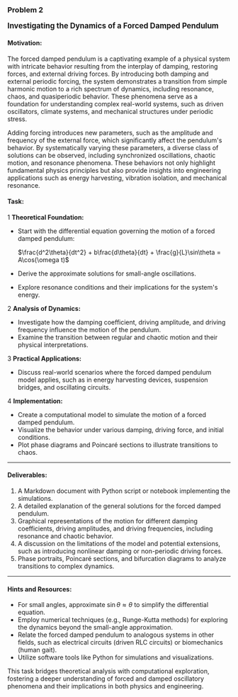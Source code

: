 ### Problem 2 

<span style="font-size: 1.2em; font-weight: bold;">**Investigating the Dynamics of a Forced Damped Pendulum**</span>

#### Motivation:

The forced damped pendulum is a captivating example of a physical system with intricate behavior resulting from the interplay of damping, restoring forces, and external driving forces. By introducing both damping and external periodic forcing, the system demonstrates a transition from simple harmonic motion to a rich spectrum of dynamics, including resonance, chaos, and quasiperiodic behavior. These phenomena serve as a foundation for understanding complex real-world systems, such as driven oscillators, climate systems, and mechanical structures under periodic stress.

Adding forcing introduces new parameters, such as the amplitude and frequency of the external force, which significantly affect the pendulum's behavior. By systematically varying these parameters, a diverse class of solutions can be observed, including synchronized oscillations, chaotic motion, and resonance phenomena. These behaviors not only highlight fundamental physics principles but also provide insights into engineering applications such as energy harvesting, vibration isolation, and mechanical resonance.

#### Task:

1 **Theoretical Foundation:**

   - Start with the differential equation governing the motion of a forced damped pendulum:

     $\frac{d^2\theta}{dt^2} + b\frac{d\theta}{dt} + \frac{g}{L}\sin\theta = A\cos(\omega t)$

   - Derive the approximate solutions for small-angle oscillations.
   - Explore resonance conditions and their implications for the system's energy.

2 **Analysis of Dynamics:**

   - Investigate how the damping coefficient, driving amplitude, and driving frequency influence the motion of the pendulum.
   - Examine the transition between regular and chaotic motion and their physical interpretations.

3 **Practical Applications:**

   - Discuss real-world scenarios where the forced damped pendulum model applies, such as in energy harvesting devices, suspension bridges, and oscillating circuits.

4 **Implementation:**

   - Create a computational model to simulate the motion of a forced damped pendulum.
   - Visualize the behavior under various damping, driving force, and initial conditions.
   - Plot phase diagrams and Poincaré sections to illustrate transitions to chaos.

---

#### Deliverables:

1.  A Markdown document with Python script or notebook implementing the simulations.
2.  A detailed explanation of the general solutions for the forced damped pendulum.
3. Graphical representations of the motion for different damping coefficients, driving amplitudes, and driving frequencies, including resonance and chaotic behavior.
4. A discussion on the limitations of the model and potential extensions, such as introducing nonlinear damping or non-periodic driving forces.
5. Phase portraits, Poincaré sections, and bifurcation diagrams to analyze transitions to complex dynamics.

---

#### Hints and Resources:

- For small angles, approximate $\sin\theta \approx \theta$ to simplify the differential equation.
- Employ numerical techniques (e.g., Runge-Kutta methods) for exploring the dynamics beyond the small-angle approximation.
- Relate the forced damped pendulum to analogous systems in other fields, such as electrical circuits (driven RLC circuits) or biomechanics (human gait).
- Utilize software tools like Python for simulations and visualizations.

This task bridges theoretical analysis with computational exploration, fostering a deeper understanding of forced and damped oscillatory phenomena and their implications in both physics and engineering.